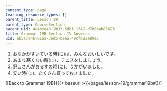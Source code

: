 ```yaml
---
content_type: page
learning_resource_types: []
parent_title: Lesson 19
parent_type: CourseSection
parent_uid: 4c4bfa40-1b33-5dbf-1f49-d700b4b86b25
title: Grammar 19B Section IV Answers
uid: ab5a7b4b-61aa-36d5-beaa-49cfb22a89e5
---
```


1.  おなかがすいている時(に)は、みんなおいしいです。
2.  あまり寒くない時(に)、テニスをしましょう。
3.  野口さんがおるすの時(に)、うかがいました。
4.  安い時(に)、たくさん買っておきました。

\[[Back to Grammar 19B]({{< baseurl >}}/pages/lesson-19/grammar19b#3)\]